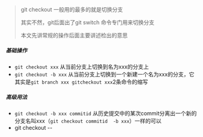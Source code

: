 > git checkout 一般用的最多的就是切换分支
>
> 其实不然，git后面出了git switch 命令专门用来切换分支
>
> 本文先讲常规的操作后面主要讲述检出的意思

##### 基础操作

- `git checkout xxx` 从当前分支上切换到名为xxx的分支上
- `git checkout -b xxx`    从当前分支上切换到一个新建一个名为xxx的分支，它其实是`git branch xxx gitcheckout xxx`2条命令的缩写

##### 高级用法

- `git checkout -b xxx commitid`   从历史提交中的某次commit分离出一个新的分支名叫xxx（`git checkout commitid  -b xxx`）一样的可以
- git checkout -- <file>



